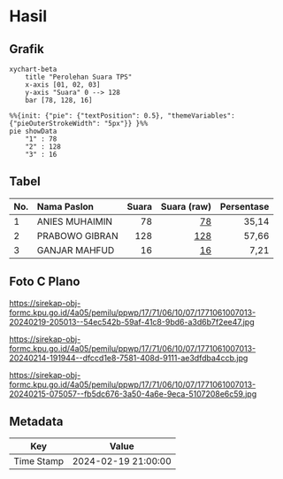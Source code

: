 # Hasil

## Grafik

```mermaid
xychart-beta
    title "Perolehan Suara TPS"
    x-axis [01, 02, 03]
    y-axis "Suara" 0 --> 128
    bar [78, 128, 16]
```

```mermaid
%%{init: {"pie": {"textPosition": 0.5}, "themeVariables": {"pieOuterStrokeWidth": "5px"}} }%%
pie showData
    "1" : 78
    "2" : 128
    "3" : 16
```

## Tabel

| No. | Nama Paslon    | Suara | Suara (raw) | Persentase |
|:--- |:-------------- | -----:| -----------:| ----------:|
| 1   | ANIES MUHAIMIN | 78    | [78][p-1]   | 35,14      |
| 2   | PRABOWO GIBRAN | 128   | [128][p-2]  | 57,66      |
| 3   | GANJAR MAHFUD  | 16    | [16][p-3]   | 7,21       |


[p-1]: https://github.com/gigit-pemilu/pemilu-2024-17-bengkulu/blob/main/pilpres/hitung-suara/sub/17-bengkulu/sub/71-kota-bengkulu/sub/06-ratu-agung/sub/1007-sawah-lebar-baru/sub/013-tps/sub/paslon-1.txt
[p-2]: https://github.com/gigit-pemilu/pemilu-2024-17-bengkulu/blob/main/pilpres/hitung-suara/sub/17-bengkulu/sub/71-kota-bengkulu/sub/06-ratu-agung/sub/1007-sawah-lebar-baru/sub/013-tps/sub/paslon-2.txt
[p-3]: https://github.com/gigit-pemilu/pemilu-2024-17-bengkulu/blob/main/pilpres/hitung-suara/sub/17-bengkulu/sub/71-kota-bengkulu/sub/06-ratu-agung/sub/1007-sawah-lebar-baru/sub/013-tps/sub/paslon-3.txt

## Foto C Plano

https://sirekap-obj-formc.kpu.go.id/4a05/pemilu/ppwp/17/71/06/10/07/1771061007013-20240219-205013--54ec542b-59af-41c8-9bd6-a3d6b7f2ee47.jpg

https://sirekap-obj-formc.kpu.go.id/4a05/pemilu/ppwp/17/71/06/10/07/1771061007013-20240214-191944--dfccd1e8-7581-408d-9111-ae3dfdba4ccb.jpg

https://sirekap-obj-formc.kpu.go.id/4a05/pemilu/ppwp/17/71/06/10/07/1771061007013-20240215-075057--fb5dc676-3a50-4a6e-9eca-5107208e6c59.jpg


## Metadata

| Key        | Value               |
| ---------- | ------------------- |
| Time Stamp | 2024-02-19 21:00:00 |




